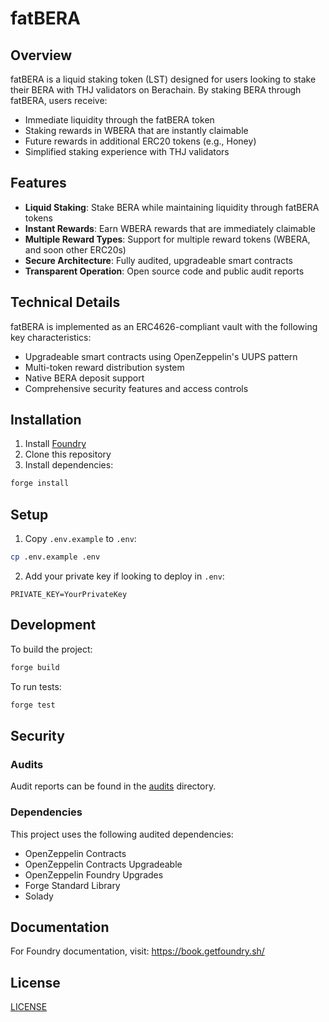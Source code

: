 # fatBERA

## Overview
fatBERA is a liquid staking token (LST) designed for users looking to stake their BERA with THJ validators on Berachain. By staking BERA through fatBERA, users receive:

- Immediate liquidity through the fatBERA token
- Staking rewards in WBERA that are instantly claimable
- Future rewards in additional ERC20 tokens (e.g., Honey)
- Simplified staking experience with THJ validators

## Features

- **Liquid Staking**: Stake BERA while maintaining liquidity through fatBERA tokens
- **Instant Rewards**: Earn WBERA rewards that are immediately claimable
- **Multiple Reward Types**: Support for multiple reward tokens (WBERA, and soon other ERC20s)
- **Secure Architecture**: Fully audited, upgradeable smart contracts
- **Transparent Operation**: Open source code and public audit reports

## Technical Details

fatBERA is implemented as an ERC4626-compliant vault with the following key characteristics:
- Upgradeable smart contracts using OpenZeppelin's UUPS pattern
- Multi-token reward distribution system
- Native BERA deposit support
- Comprehensive security features and access controls

## Installation

1. Install [Foundry](https://book.getfoundry.sh/getting-started/installation)
2. Clone this repository
3. Install dependencies:
```bash
forge install
```

## Setup

1. Copy `.env.example` to `.env`:
```bash
cp .env.example .env
```

2. Add your private key if looking to deploy in `.env`:
```
PRIVATE_KEY=YourPrivateKey
```

## Development

To build the project:
```bash
forge build
```

To run tests:
```bash
forge test
```

## Security

### Audits
Audit reports can be found in the [audits](./audits) directory.

### Dependencies
This project uses the following audited dependencies:
- OpenZeppelin Contracts
- OpenZeppelin Contracts Upgradeable
- OpenZeppelin Foundry Upgrades
- Forge Standard Library
- Solady

## Documentation

For Foundry documentation, visit: https://book.getfoundry.sh/

## License
[LICENSE](./LICENSE) 